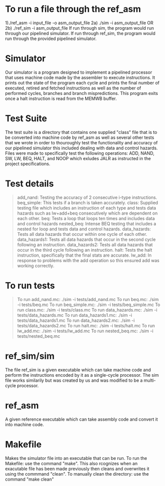 # **To run a file through the ref_asm**

1)./ref_asm -i input_file -o asm_output_file 
2a) ./sim -i asm_output_file OR 2b) ./ref_sim -i asm_output_file
If run through sim, the program would run through our pipelined simulator. If run through ref_sim, the program would run through the provided pipelined simulator.

# **Simulator**
Our simulator is a program designed to implement a pipelined processor that uses machine code made by the assembler to execute instructions.
It prints out the state of the program each cycle and prints the final number of executed, retired and fetched instructions as well as the 
number of performed cycles, branches and branch mispredictions. This program exits once a halt instruction is read from the MEMWB buffer.

# **Test Suite** 
The test suite is a directory that contains one supplied "class" file that is to be converted into machine code by ref_asm as well as several other tests 
that we wrote in order to thouroughly test the functionality and accuracy of our pipelined simulator this included dealing with data and control hazards.
Files were made to specifically test the following operations: ADD, NAND, SW, LW, BEQ, HALT, and NOOP which exludes JALR as instructed in the project specifications.

# **Test details**
> add_nand: Testing the accuracy of 2 consecutive i-type instructions.
> beq_simple: This tests if a branch is taken accurately.
> class: Supplied testing file which includes an instruction of each type and tests data hazards such as lw+add+beq consecutively which are dependent on each other. 
> beq: Tests a loop that loops ten times and includes data and control hazards
> nested_beq: Intense BEQ testing that includes a nested for loop and tests data and control hazards.
> data_hazards: Tests all data hazards that occur within one cycle of each other.
> data_hazards1: Tests all data hazards that occur in the second cycle following an instruction. 
> data_hazards2: Tests all data hazards that occur in the third cycle following an instruction. 
> halt: Tests the halt instruction, specifically that the final stats are accurate.
> lw_add: In response to problems with the add operation so this ensured add was working correctly.


# **To run tests** 
> To run add_nand.mc:		 ./sim -i tests/add_nand.mc 
> To run beq.mc:		 ./sim -i tests/beq.mc 
> To run beq_simple.mc:		 ./sim -i tests/beq_simple.mc 
> To run class.mc:		 ./sim -i tests/class.mc 
> To run data_hazards.mc:	 ./sim -i tests/data_hazards.mc 
> To run data_hazards1.mc:	 ./sim -i tests/data_hazards1.mc 
> To run data_hazards2.mc:	 ./sim -i tests/data_hazards2.mc 
> To run halt.mc:		 ./sim -i tests/halt.mc 
> To run lw_add.mc:		 ./sim -i tests/lw_add.mc 
> To run nested_beq.mc:		 ./sim -i tests/nested_beq.mc 
 

# **ref_sim/sim** 
The file ref_sim is a given executable which can take machine code and perform the instructions encoded by it as a single-cycle processor. The sim file
 works similarily but was created by us and was modified to be a multi-cycle processor.

# **ref_asm** 
A given reference executable which can take assembly code and convert it into machine code.

# **Makefile**
Makes the simulator file into an executable that can be run. To run the Makefile: use the command "make". This also rcognizes when an exacutable file has 
been made previously then cleans and overwrites it using the commmand "clean". To manually clean the directory: use the command "make clean"
